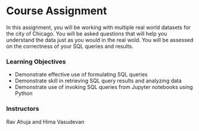 # Course Assignment
In this assignment, you will be working with multiple real world datasets for the city of Chicago. You will be asked questions that will help you understand the data just as you would in the real wold. You will be assessed on the correctness of your SQL queries and results.

### Learning Objectives
- Demonstrate effective use of formulating SQL queries
- Demonstrate skill in retrieving SQL query results and analyzing data
- Demonstrate use of invoking SQL queries from Jupyter notebooks using Python

### Instructors
Rav Ahuja and Hima Vasudevan
